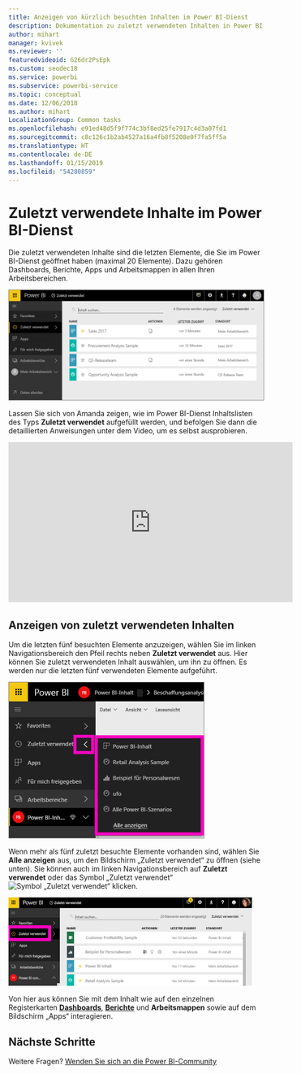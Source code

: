 ```yaml
---
title: Anzeigen von kürzlich besuchten Inhalten im Power BI-Dienst
description: Dokumentation zu zuletzt verwendeten Inhalten in Power BI
author: mihart
manager: kvivek
ms.reviewer: ''
featuredvideoid: G26dr2PsEpk
ms.custom: seodec18
ms.service: powerbi
ms.subservice: powerbi-service
ms.topic: conceptual
ms.date: 12/06/2018
ms.author: mihart
LocalizationGroup: Common tasks
ms.openlocfilehash: e91ed48d5f9f774c3bf8ed25fe7917c4d3a07fd1
ms.sourcegitcommit: c8c126c1b2ab4527a16a4fb8f5208e0f7fa5ff5a
ms.translationtype: HT
ms.contentlocale: de-DE
ms.lasthandoff: 01/15/2019
ms.locfileid: "54280859"
---
```

# <a name="recent-content-in-power-bi-service"></a>**Zuletzt verwendete** Inhalte im Power BI-Dienst
Die zuletzt verwendeten Inhalte sind die letzten Elemente, die Sie im Power BI-Dienst geöffnet haben (maximal 20 Elemente).  Dazu gehören Dashboards, Berichte, Apps und Arbeitsmappen in allen Ihren Arbeitsbereichen.

![Fenster „Neueste Inhalte“](./media/end-user-recent/power-bi-recent-screen.png)

Lassen Sie sich von Amanda zeigen, wie im Power BI-Dienst Inhaltslisten des Typs **Zuletzt verwendet** aufgefüllt werden, und befolgen Sie dann die detaillierten Anweisungen unter dem Video, um es selbst ausprobieren.

<iframe width="560" height="315" src="https://www.youtube.com/embed/G26dr2PsEpk" frameborder="0" allowfullscreen></iframe>

## <a name="display-recent-content"></a>Anzeigen von zuletzt verwendeten Inhalten
Um die letzten fünf besuchten Elemente anzuzeigen, wählen Sie im linken Navigationsbereich den Pfeil rechts neben **Zuletzt verwendet** aus.  Hier können Sie zuletzt verwendeten Inhalt auswählen, um ihn zu öffnen. Es werden nur die letzten fünf verwendeten Elemente aufgeführt.

![Flyout „Neueste Inhalte“](./media/end-user-recent/power-bi-recent-flyout-new.png)

Wenn mehr als fünf zuletzt besuchte Elemente vorhanden sind, wählen Sie **Alle anzeigen** aus, um den Bildschirm „Zuletzt verwendet“ zu öffnen (siehe unten). Sie können auch im linken Navigationsbereich auf **Zuletzt verwendet** oder das Symbol „Zuletzt verwendet“ ![Symbol „Zuletzt verwendet“](./media/end-user-recent/power-bi-recent-icon.png) klicken.

![Alle zuletzt verwendeten Inhalte anzeigen](./media/end-user-recent/power-bi-recent-list.png)

Von hier aus können Sie mit dem Inhalt wie auf den einzelnen Registerkarten [**Dashboards**](end-user-dashboards.md), [**Berichte**](end-user-reports.md) und **Arbeitsmappen** sowie auf dem Bildschirm „Apps“ <!--[**Apps**](end-user-apps.md)--> interagieren.

## <a name="next-steps"></a>Nächste Schritte
<!--[Power BI service Apps](end-user-apps.md)-->

Weitere Fragen? [Wenden Sie sich an die Power BI-Community](http://community.powerbi.com/)

